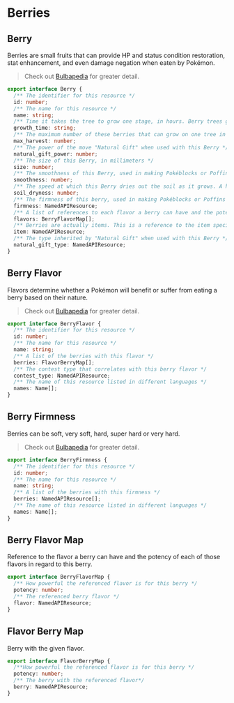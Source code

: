 # Berries

## Berry

Berries are small fruits that can provide HP and status condition restoration,
stat enhancement, and even damage negation when eaten by Pokémon.

> Check out [Bulbapedia](https://bulbapedia.bulbagarden.net/wiki/Berry) for greater detail.

```ts
export interface Berry {
  /** The identifier for this resource */
  id: number;
  /** The name for this resource */
  name: string;
  /** Time it takes the tree to grow one stage, in hours. Berry trees go through four of these growth stages before they can be picked */
  growth_time: string;
  /** The maximum number of these berries that can grow on one tree in Generation IV */
  max_harvest: number;
  /** The power of the move "Natural Gift" when used with this Berry */
  natural_gift_power: number;
  /** The size of this Berry, in millimeters */
  size: number;
  /** The smoothness of this Berry, used in making Pokéblocks or Poffins */
  smoothness: number;
  /** The speed at which this Berry dries out the soil as it grows. A higher rate means the soil dries more quickly */
  soil_dryness: number;
  /** The firmness of this berry, used in making Pokéblocks or Poffins */
  firmness: NamedAPIResource;
  /** A list of references to each flavor a berry can have and the potency of each of those flavors in regard to this berry */
  flavors: BerryFlavorMap[];
  /** Berries are actually items. This is a reference to the item specific data for this berry */
  item: NamedAPIResource;
  /** The type inherited by "Natural Gift" when used with this Berry */
  natural_gift_type: NamedAPIResource;
}
```

## Berry Flavor

Flavors determine whether a Pokémon will benefit or suffer from eating a berry based on their nature.

> Check out [Bulbapedia](https://bulbapedia.bulbagarden.net/wiki/Flavor) for greater detail.

```ts
export interface BerryFlavor {
  /** The identifier for this resource */
  id: number;
  /** The name for this resource */
  name: string;
  /** A list of the berries with this flavor */
  berries: FlavorBerryMap[];
  /** The contest type that correlates with this berry flavor */
  contest_type: NamedAPIResource;
  /** The name of this resource listed in different languages */
  names: Name[];
}
```

## Berry Firmness

Berries can be soft, very soft, hard, super hard or very hard.

> Check out [Bulbapedia](https://bulbapedia.bulbagarden.net/wiki/Category:Berries_by_firmness) for greater detail.

```ts
export interface BerryFirmness {
  /** The identifier for this resource */
  id: number;
  /** The name for this resource */
  name: string;
  /** A list of the berries with this firmness */
  berries: NamedAPIResource[];
  /** The name of this resource listed in different languages */
  names: Name[];
}
```

## Berry Flavor Map

Reference to the flavor a berry can have and the potency of each of those flavors in regard to this berry.

```ts
export interface BerryFlavorMap {
  /** How powerful the referenced flavor is for this berry */
  potency: number;
  /** The referenced berry flavor */
  flavor: NamedAPIResource;
}
```

## Flavor Berry Map

Berry with the given flavor.

```ts
export interface FlavorBerryMap {
  /**How powerful the referenced flavor is for this berry */
  potency: number;
  /** The berry with the referenced flavor*/
  berry: NamedAPIResource;
}
```

